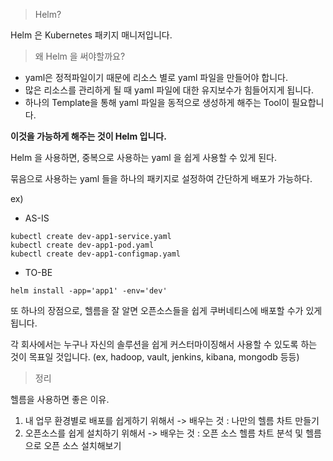 > Helm?

Helm 은 Kubernetes 패키지 매니저입니다.

> 왜 Helm 을 써야할까요?

- yaml은 정적파일이기 때문에 리소스 별로 yaml 파일을 만들어야 합니다.
- 많은 리소스를 관리하게 될 때 yaml 파일에 대한 유지보수가 힘들어지게 됩니다.
- 하나의 Template을 통해 yaml 파일을 동적으로 생성하게 해주는 Tool이 필요합니다.

**이것을 가능하게 해주는 것이 Helm 입니다.**

Helm 을 사용하면, 중복으로 사용하는 yaml 을 쉽게 사용할 수 있게 된다.

묶음으로 사용하는 yaml 들을 하나의 패키지로 설정하여 간단하게 배포가 가능하다.

ex)

- AS-IS
```
kubectl create dev-app1-service.yaml
kubectl create dev-app1-pod.yaml
kubectl create dev-app1-configmap.yaml
```

- TO-BE

```
helm install -app='app1' -env='dev'
```


또 하나의 장점으로, 헬름을 잘 알면 오픈소스들을 쉽게 쿠버네티스에 배포할 수가 있게 됩니다.

각 회사에서는 누구나 자신의 솔루션을 쉽게 커스터마이징해서 사용할 수 있도록 하는 것이 목표일 것입니다.
(ex, hadoop, vault, jenkins, kibana, mongodb 등등)


> 정리

헬름을 사용하면 좋은 이유.

1. 내 업무 환경별로 배포를 쉽게하기 위해서 -> 배우는 것 : 나만의 헬름 차트 만들기
2. 오픈소스를 쉽게 설치하기 위해서 -> 배우는 것 : 오픈 소스 헬름 차트 분석 및 헬름으로 오픈 소스 설치해보기
